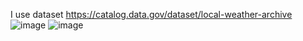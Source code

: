 I use dataset https://catalog.data.gov/dataset/local-weather-archive
![image](https://user-images.githubusercontent.com/89223837/204257317-c12c263a-b083-48de-a8c3-32da076c1a13.png)
![image](https://user-images.githubusercontent.com/89223837/204257335-6e5a0705-3055-494b-908f-6ea688411284.png)
